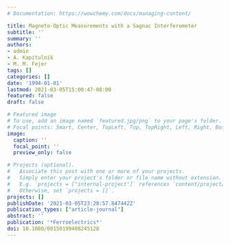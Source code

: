 ```yaml
---
# Documentation: https://wowchemy.com/docs/managing-content/

title: Magneto-Optic Measurements with a Sagnac Interferometer
subtitle: ''
summary: ''
authors:
- admin
- A. Kapitulnik
- M. M. Fejer
tags: []
categories: []
date: '1994-01-01'
lastmod: 2021-03-05T15:00:47-08:00
featured: false
draft: false

# Featured image
# To use, add an image named `featured.jpg/png` to your page's folder.
# Focal points: Smart, Center, TopLeft, Top, TopRight, Left, Right, BottomLeft, Bottom, BottomRight.
image:
  caption: ''
  focal_point: ''
  preview_only: false

# Projects (optional).
#   Associate this post with one or more of your projects.
#   Simply enter your project's folder or file name without extension.
#   E.g. `projects = ["internal-project"]` references `content/project/deep-learning/index.md`.
#   Otherwise, set `projects = []`.
projects: []
publishDate: '2021-03-05T23:28:57.847442Z'
publication_types: ["article-journal"]
abstract: ''
publication: '*Ferroelectrics*'
doi: 10.1080/00150199408245128
---
```

